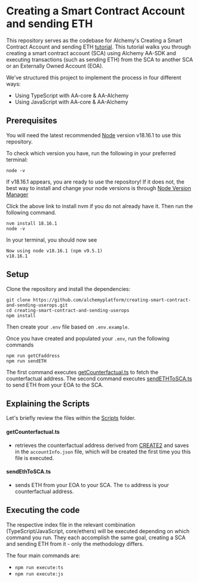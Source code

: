 # Creating a Smart Contract Account and sending ETH

This repository serves as the codebase for Alchemy's Creating a Smart Contract Account and sending ETH [tutorial](https://docs.alchemy.com/docs/creating-a-smart-contract-account-and-sending-userops). This tutorial walks you through creating a smart contract account (SCA) using Alchemy AA-SDK and executing transactions (such as sending ETH) from the SCA to another SCA or an Externally Owned Account (EOA).

We've structured this project to implement the process in four different ways:

- Using TypeScript with AA-core & AA-Alchemy
- Using JavaScript with AA-core & AA-Alchemy

## Prerequisites

You will need the latest recommended [Node](https://nodejs.org/en) version v18.16.1 to use this repository.

To check which version you have, run the following in your preferred terminal:

```
node -v
```

If v18.16.1 appears, you are ready to use the repository! If it does not, the best way to install and change your node versions is through [Node Version Manager](https://github.com/nvm-sh/nvm#intro)

Click the above link to install nvm if you do not already have it. Then run the following command.

```
nvm install 18.16.1
node -v
```

In your terminal, you should now see

```
Now using node v18.16.1 (npm v9.5.1)
v18.16.1
```

## Setup

Clone the repository and install the dependencies:

```
git clone https://github.com/alchemyplatform/creating-smart-contract-and-sending-userops.git
cd creating-smart-contract-and-sending-userops
npm install
```

Then create your `.env` file based on `.env.example`.

Once you have created and populated your `.env`, run the following commands

```
npm run getCFaddress
npm run sendETH
```

The first command executes [getCounterfactual.ts](https://github.com/alchemyplatform/creating-smart-contract-and-sending-userops/blob/main/scripts/getCounterfactual.ts) to fetch the counterfactual address. The second command executes [sendETHToSCA.ts](https://github.com/alchemyplatform/creating-smart-contract-and-sending-userops/blob/main/scripts/sendEthToSCA.ts) to send ETH from your EOA to the SCA.

## Explaining the Scripts

Let's briefly review the files within the [Scripts](https://github.com/alchemyplatform/creating-smart-contract-and-sending-userops/tree/main/scripts) folder.

#### getCounterfactual.ts

- retrieves the counterfactual address derived from [CREATE2](https://eips.ethereum.org/EIPS/eip-1014) and saves in the `accountInfo.json` file, which will be created the first time you this file is executed.

#### sendEthToSCA.ts

- sends ETH from your EOA to your SCA. The `to` address is your counterfactual address.

## Executing the code

The respective index file in the relevant combination (TypeScript/JavaScript, core/ethers) will be executed depending on which command you run. They each accomplish the same goal, creating a SCA and sending ETH from it - only the methodology differs.

The four main commands are:

- `npm run execute:ts`
- `npm run execute:js`
